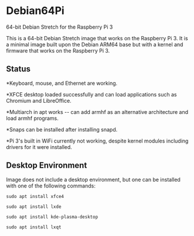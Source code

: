 # Debian64Pi
64-bit Debian Stretch for the Raspberry Pi 3

This is a 64-bit Debian Stretch image that works on the Raspberry Pi 3. It is a minimal image built upon the Debian ARM64 base but with a kernel and firmware that works on the Raspberry Pi 3.

## Status
*Keyboard, mouse, and Ethernet are working.

*XFCE desktop loaded successfully and can load applications such as Chromium and LibreOffice.

*Multiarch in apt works -- can add armhf as an alternative architecture and load armhf programs.

*Snaps can be installed after installing snapd.

*Pi 3's built in WiFi currently not working, despite kernel modules including drivers for it were installed.

## Desktop Environment
Image does not include a desktop environment, but one can be installed with one of the following commands:

<code>sudo apt install xfce4</code>

<code>sudo apt install lxde</code>

<code>sudo apt install kde-plasma-desktop</code>

<code>sudo apt install lxqt</code>

